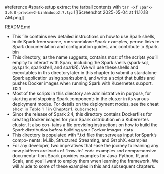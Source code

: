  #reference  #spark-setup
extract the tarball contents with `tar -xf spark-3.0.0-preview2-binhadoop2.7.tgz`
![[Screenshot 2025-05-04 at 11.10.18 AM.png]]


README.md 
- This file contains new detailed instructions on how to use Spark shells, build Spark from source, run standalone Spark examples, peruse links to Spark documentation and configuration guides, and contribute to Spark. 
bin 
- This directory, as the name suggests, contains most of the scripts you’ll employ to interact with Spark, including the Spark shells (spark-sql, pyspark, sparkshell, and sparkR). We will use these shells and executables in this directory later in this chapter to submit a standalone Spark application using sparksubmit, and write a script that builds and pushes Docker images when running Spark with Kubernetes support. 
sbin 
- Most of the scripts in this directory are administrative in purpose, for starting and stopping Spark components in the cluster in its various deployment modes. For details on the deployment modes, see the cheat sheet in Table 1-1 in Chapter 1. 
kubernetes 
- Since the release of Spark 2.4, this directory contains Dockerfiles for creating Docker images for your Spark distribution on a Kubernetes cluster. It also con‐ tains a file providing instructions on how to build the Spark distribution before building your Docker images.
data 
- This directory is populated with *.txt files that serve as input for Spark’s compo‐ nents: MLlib, Structured Streaming, and GraphX. 
examples 
- For any developer, two imperatives that ease the journey to learning any new platform are loads of “how-to” code examples and comprehensive documenta‐ tion. Spark provides examples for Java, Python, R, and Scala, and you’ll want to employ them when learning the framework. We will allude to some of these examples in this and subsequent chapters.